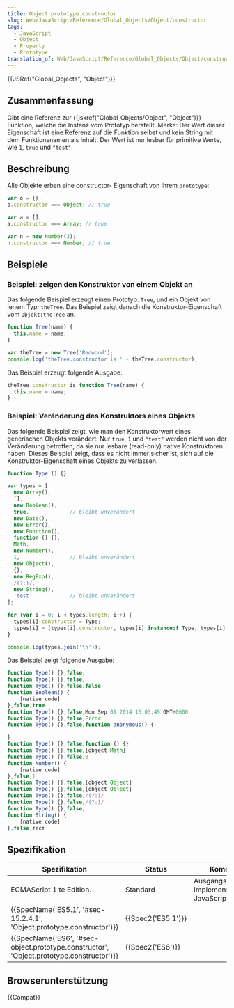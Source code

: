 ```yaml
---
title: Object.prototype.constructor
slug: Web/JavaScript/Reference/Global_Objects/Object/constructor
tags:
  - JavaScript
  - Object
  - Property
  - Prototype
translation_of: Web/JavaScript/Reference/Global_Objects/Object/constructor
---
```

{{JSRef("Global_Objects", "Object")}}

## Zusammenfassung

Gibt eine Referenz zur {{jsxref("Global_Objects/Object", "Object")}}-Funktion, welche die Instanz vom Prototyp herstellt. Merke: Der Wert dieser Eigenschaft ist eine Referenz auf die Funktion selbst und kein String mit dem Funktionsnamen als Inhalt. Der Wert ist nur lesbar für primitive Werte, wie `1`, `true` und `"test"`.

## Beschreibung

Alle Objekte erben eine constructor- Eigenschaft von ihrem `prototype`:

```js
var o = {};
o.constructor === Object; // true

var a = [];
a.constructor === Array; // true

var n = new Number(3);
n.constructor === Number; // true
```

## Beispiele

### Beispiel: zeigen den Konstruktor von einem Objekt an

Das folgende Beispiel erzeugt einen Prototyp: `Tree`, und ein Objekt von jenem Typ: `theTree`. Das Beispiel zeigt danach die Konstruktor-Eigenschaft vom `Objekt:theTree` an.

```js
function Tree(name) {
  this.name = name;
}

var theTree = new Tree('Redwood');
console.log('theTree.constructor is ' + theTree.constructor);
```

Das Beispiel erzeugt folgende Ausgabe:

```js
theTree.constructor is function Tree(name) {
  this.name = name;
}
```

### Beispiel: Veränderung des Konstruktors eines Objekts

Das folgende Beispiel zeigt, wie man den Konstruktorwert eines generischen Objekts verändert. Nur `true`, `1` und `"test"` werden nicht von der Veränderung betroffen, da sie nur lesbare (read-only) native Konstruktoren haben. Dieses Beispiel zeigt, dass es nicht immer sicher ist, sich auf die Konstruktor-Eigenschaft eines Objekts zu verlassen.

```js
function Type () {}

var types = [
  new Array(),
  [],
  new Boolean(),
  true,             // bleibt unverändert
  new Date(),
  new Error(),
  new Function(),
  function () {},
  Math,
  new Number(),
  1,                // bleibt unverändert
  new Object(),
  {},
  new RegExp(),
  /(?:)/,
  new String(),
  'test'            // bleibt unverändert
];

for (var i = 0; i < types.length; i++) {
  types[i].constructor = Type;
  types[i] = [types[i].constructor, types[i] instanceof Type, types[i].toString()];
}

console.log(types.join('\n'));
```

Das Beispiel zeigt folgende Ausgabe:

```js
function Type() {},false,
function Type() {},false,
function Type() {},false,false
function Boolean() {
    [native code]
},false,true
function Type() {},false,Mon Sep 01 2014 16:03:49 GMT+0600
function Type() {},false,Error
function Type() {},false,function anonymous() {

}
function Type() {},false,function () {}
function Type() {},false,[object Math]
function Type() {},false,0
function Number() {
    [native code]
},false,1
function Type() {},false,[object Object]
function Type() {},false,[object Object]
function Type() {},false,/(?:)/
function Type() {},false,/(?:)/
function Type() {},false,
function String() {
    [native code]
},false,тест
```

## Spezifikation

| Spezifikation                                                                                                        | Status                   | Komentar                                             |
| -------------------------------------------------------------------------------------------------------------------- | ------------------------ | ---------------------------------------------------- |
| ECMAScript 1 te Edition.                                                                                             | Standard                 | Ausgangsdefinition: Implementiert in JavaScript 1.1. |
| {{SpecName('ES5.1', '#sec-15.2.4.1', 'Object.prototype.constructor')}}                         | {{Spec2('ES5.1')}} |                                                      |
| {{SpecName('ES6', '#sec-object.prototype.constructor', 'Object.prototype.constructor')}} | {{Spec2('ES6')}}     |                                                      |

## Browserunterstützung

{{Compat}}
